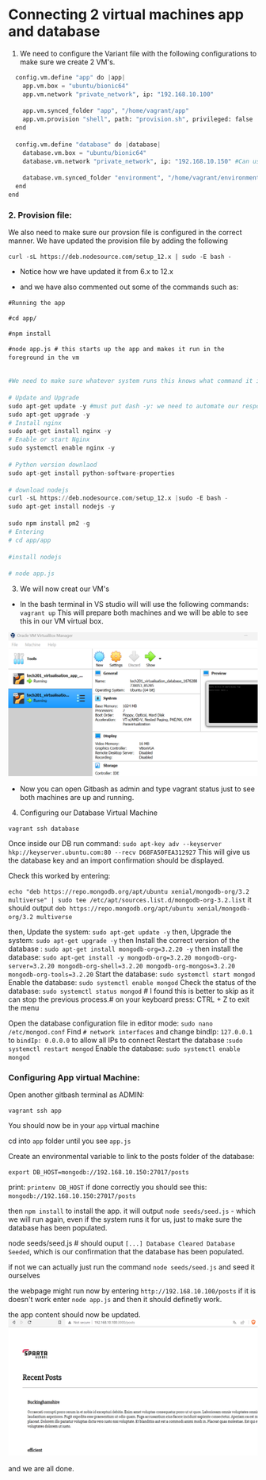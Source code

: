 # Connecting 2 virtual machines app and database

1. We need to configure the Variant file with the following configurations to make sure we create 2 VM's.

```python Vagrant.configure("2") do |config|
  config.vm.define "app" do |app|
    app.vm.box = "ubuntu/bionic64"
    app.vm.network "private_network", ip: "192.168.10.100"
   
    app.vm.synced_folder "app", "/home/vagrant/app"
    app.vm.provision "shell", path: "provision.sh", privileged: false
  end

  config.vm.define "database" do |database|
    database.vm.box = "ubuntu/bionic64"
    database.vm.network "private_network", ip: "192.168.10.150" #Can use anything below 255 for last number
    
    database.vm.synced_folder "environment", "/home/vagrant/environment" 
  end
end
```






### 2. Provision file:

We also need to make sure our provsion file is configured in the correct manner.
We have updated the provision file by adding the following 

`curl -sL https://deb.nodesource.com/setup_12.x | sudo -E bash -`
- Notice how we have updated it from 6.x to 12.x

- and we have also commented out some of the commands such as:

`#Running the app`

`#cd app/`

`#npm install`

`#node app.js # this starts up the app and makes it run in the foreground in the vm`





```python #!/bin/bash

#We need to make sure whatever system runs this knows what command it is doing

# Update and Upgrade
sudo apt-get update -y #must put dash -y: we need to automate our response as there will be no one to say yes
sudo apt-get upgrade -y
# Install nginx
sudo apt-get install nginx -y
# Enable or start Nginx
sudo systemctl enable nginx -y

# Python version downlaod
sudo apt-get install python-software-properties

# download nodejs
curl -sL https://deb.nodesource.com/setup_12.x |sudo -E bash -
sudo apt-get install nodejs -y

sudo npm install pm2 -g
# Entering
# cd app/app

#install nodejs

# node app.js
```

3. We will now creat our VM's

- In the bash terminal in VS studio will will use the following commands:
`vagrant up`
This will prepare both machines and we will be able to see this in our VM virtual box.

![Alt text](vm%202%20machines.png)
 
 - Now you can open Gitbash as admin and type vagrant status just to see both machines are up and running.

 4. Configuring our Database Virtual Machine
 
 `vagrant ssh database`

 Once inside our DB run command: `sudo apt-key adv --keyserver hkp://keyserver.ubuntu.com:80 --recv D68FA50FEA312927` 
 This will give us the database key and an import confirmation should be displayed.

 Check this worked by entering:

 `echo "deb https://repo.mongodb.org/apt/ubuntu xenial/mongodb-org/3.2 multiverse" | sudo tee /etc/apt/sources.list.d/mongodb-org-3.2.list`
it should output `deb https://repo.mongodb.org/apt/ubuntu xenial/mongodb-org/3.2 multiverse`

then,
Update the system: `sudo apt-get update -y`
then,
Upgrade the system: `sudo apt-get upgrade -y`
then Install the correct version of the database :
`sudo apt-get install mongodb-org=3.2.20 -y`
then install the database:
`sudo apt-get install -y mongodb-org=3.2.20 mongodb-org-server=3.2.20 mongodb-org-shell=3.2.20 mongodb-org-mongos=3.2.20 mongodb-org-tools=3.2.20`
Start the database: `sudo systemctl start mongod`
Enable the database: `sudo systemctl enable mongod`
Check the status of the database: `sudo systemctl status mongod` # I found this is better to skip as it can stop the previous process.# on your keyboard press: CTRL + Z to exit the menu

Open the database configuration file in editor mode: `sudo nano /etc/mongod.conf`
Find `# network interfaces` and change bindIp: `127.0.0.1`  to `bindIp: 0.0.0.0` to allow all IPs to connect
Restart the database :`sudo systemctl restart mongod`
Enable the database: `sudo systemctl enable mongod`

### Configuring App virtual Machine:

Open another gitbash terminal as ADMIN:

`vagrant ssh app`

You should now be in your `app` virtual machine

cd into `app` folder until you see `app.js` 

Create an environmental variable to link to the posts folder of the database:

`export DB_HOST=mongodb://192.168.10.150:27017/posts`

print: `printenv DB_HOST` if done correctly you should see this: `mongodb://192.168.10.150:27017/posts`

then `npm install` to install the app. it will output `node seeds/seed.js` - which we will run again, even if the system runs it for us, just to make sure the database has been populated.

node seeds/seed.js # should ouput `[...] Database Cleared Database Seeded`, which is our confirmation that the database has been populated.

if not we can actually just run the command `node seeds/seed.js` and seed it ourselves

the webpage might run now by entering `http://192.168.10.100/posts` if it is doesn't work enter
`node app.js` and then it should definetly work. 

the app content should now be updated.
![Alt text](recent%20posts.png)

and we are all done.






